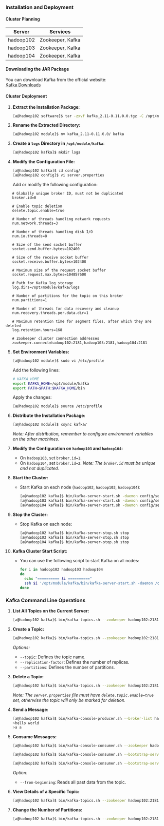 ### Installation and Deployment

#### Cluster Planning

| Server       | Services                  |
|--------------|---------------------------|
| hadoop102    | Zookeeper, Kafka           |
| hadoop103    | Zookeeper, Kafka           |
| hadoop104    | Zookeeper, Kafka           |

#### Downloading the JAR Package

You can download Kafka from the official website:  
[Kafka Downloads](http://kafka.apache.org/downloads.html)

#### Cluster Deployment

1. **Extract the Installation Package:**
   ```bash
   [a@hadoop102 software]$ tar -zxvf kafka_2.11-0.11.0.0.tgz -C /opt/module/
   ```

2. **Rename the Extracted Directory:**
   ```bash
   [a@hadoop102 module]$ mv kafka_2.11-0.11.0.0/ kafka
   ```

3. **Create a `logs` Directory in `/opt/module/kafka`:**
   ```bash
   [a@hadoop102 kafka]$ mkdir logs
   ```

4. **Modify the Configuration File:**
   ```bash
   [a@hadoop102 kafka]$ cd config/
   [a@hadoop102 config]$ vi server.properties
   ```
   Add or modify the following configuration:

```properties
   # Globally unique broker ID, must not be duplicated
   broker.id=0

   # Enable topic deletion
   delete.topic.enable=true

   # Number of threads handling network requests
   num.network.threads=3

   # Number of threads handling disk I/O
   num.io.threads=8

   # Size of the send socket buffer
   socket.send.buffer.bytes=102400

   # Size of the receive socket buffer
   socket.receive.buffer.bytes=102400

   # Maximum size of the request socket buffer
   socket.request.max.bytes=104857600

   # Path for Kafka log storage
   log.dirs=/opt/module/kafka/logs

   # Number of partitions for the topic on this broker
   num.partitions=1

   # Number of threads for data recovery and cleanup
   num.recovery.threads.per.data.dir=1

   # Maximum retention time for segment files, after which they are deleted
   log.retention.hours=168

   # Zookeeper cluster connection addresses
   zookeeper.connect=hadoop102:2181,hadoop103:2181,hadoop104:2181
```

5. **Set Environment Variables:**
   ```bash
   [a@hadoop102 module]$ sudo vi /etc/profile
   ```
   Add the following lines:
   ```bash
   # KAFKA_HOME
   export KAFKA_HOME=/opt/module/kafka
   export PATH=$PATH:$KAFKA_HOME/bin
   ```

   Apply the changes:
   ```bash
   [a@hadoop102 module]$ source /etc/profile
   ```

6. **Distribute the Installation Package:**
   ```bash
   [a@hadoop102 module]$ xsync kafka/
   ```
   *Note: After distribution, remember to configure environment variables on the other machines.*

7. **Modify the Configuration on `hadoop103` and `hadoop104`:**
   - On `hadoop103`, set `broker.id=1`.
   - On `hadoop104`, set `broker.id=2`.
   *Note: The `broker.id` must be unique and not duplicated.*

8. **Start the Cluster:**
   - Start Kafka on each node (`hadoop102`, `hadoop103`, `hadoop104`):
     ```bash
     [a@hadoop102 kafka]$ bin/kafka-server-start.sh -daemon config/server.properties
     [a@hadoop103 kafka]$ bin/kafka-server-start.sh -daemon config/server.properties
     [a@hadoop104 kafka]$ bin/kafka-server-start.sh -daemon config/server.properties
     ```

9. **Stop the Cluster:**
   - Stop Kafka on each node:
     ```bash
     [a@hadoop102 kafka]$ bin/kafka-server-stop.sh stop
     [a@hadoop103 kafka]$ bin/kafka-server-stop.sh stop
     [a@hadoop104 kafka]$ bin/kafka-server-stop.sh stop
     ```

10. **Kafka Cluster Start Script:**
    - You can use the following script to start Kafka on all nodes:
      ```bash
      for i in hadoop102 hadoop103 hadoop104
      do
        echo "========== $i ==========" 
        ssh $i '/opt/module/kafka/bin/kafka-server-start.sh -daemon /opt/module/kafka/config/server.properties'
      done
      ```

### Kafka Command Line Operations

1. **List All Topics on the Current Server:**
   ```bash
   [a@hadoop102 kafka]$ bin/kafka-topics.sh --zookeeper hadoop102:2181 --list
   ```

2. **Create a Topic:**
   ```bash
   [a@hadoop102 kafka]$ bin/kafka-topics.sh --zookeeper hadoop102:2181 --create --replication-factor 3 --partitions 1 --topic first
   ```
   *Options:*
   - `--topic`: Defines the topic name.
   - `--replication-factor`: Defines the number of replicas.
   - `--partitions`: Defines the number of partitions.

3. **Delete a Topic:**
   ```bash
   [a@hadoop102 kafka]$ bin/kafka-topics.sh --zookeeper hadoop102:2181 --delete --topic first
   ```
   *Note: The `server.properties` file must have `delete.topic.enable=true` set, otherwise the topic will only be marked for deletion.*

4. **Send a Message:**
   ```bash
   [a@hadoop102 kafka]$ bin/kafka-console-producer.sh --broker-list hadoop102:9092 --topic first
   >hello world
   >a a
   ```

5. **Consume Messages:**
   ```bash
   [a@hadoop102 kafka]$ bin/kafka-console-consumer.sh --zookeeper hadoop102:2181 --topic first

   [a@hadoop102 kafka]$ bin/kafka-console-consumer.sh --bootstrap-server hadoop102:9092 --topic first

   [a@hadoop102 kafka]$ bin/kafka-console-consumer.sh --bootstrap-server hadoop102:9092 --from-beginning --topic first
   ```
   *Option:*
   - `--from-beginning`: Reads all past data from the topic.

6. **View Details of a Specific Topic:**
   ```bash
   [a@hadoop102 kafka]$ bin/kafka-topics.sh --zookeeper hadoop102:2181 --describe --topic first
   ```

7. **Change the Number of Partitions:**
   ```bash
   [a@hadoop102 kafka]$ bin/kafka-topics.sh --zookeeper hadoop102:2181 --alter --topic first --partitions 6
   ```